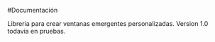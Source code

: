 #Documentación

Libreria para crear ventanas emergentes personalizadas.
Version 1.0 todavia en pruebas.
